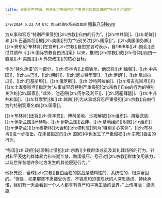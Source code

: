 ```yaml
---
title: 美国将中共国、巴基斯坦等国列为严重侵犯宗教自由的“特别关注国家”
---
```

`1/9/2024 5:22 AM UTC 喜马拉雅农场新西兰站` [轉載自GNews](https://gnews.org/articles/2199423)

为从事和容忍“特别严重侵犯[[zh:宗教]]自由的行为”，[[zh:中共国]]、[[zh:朝鲜]]和[[zh:巴基斯坦]]被[[zh:美国]]列为“特别关注[[zh:国家]]”。[[zh:美国国务卿]][[zh:安东尼·布林肯]]在宣布[[zh:宗教]]自由宣言时表示，自1998年[[zh:国会]]通过并颁布《[[zh:国际宗教自由法]]案》以来，推进[[zh:宗教]]或[[zh:信仰]]自由一直是[[zh:美国]][[zh:外交政策]]的核心目标。

作为“持久承诺”的一部分，[[zh:布林肯]]上周表示，他已将[[zh:缅甸]]、[[zh:中共国]]、[[zh:古巴]]、[[zh:朝鲜]]、[[zh:厄立特里亚]]、[[zh:伊朗]]、[[zh:尼加拉瓜]]、[[zh:巴基斯坦]]、[[zh:俄罗斯]]、[[zh:沙特阿拉伯]]、[[zh:塔吉克斯坦]]和[[zh:土库曼斯坦]]指定为“从事或容忍特别严重侵犯[[zh:宗教]]自由的行为的特别关注的[[zh:国家]]。”此外，他还将[[zh:阿尔及利亚]]、[[zh:阿塞拜疆]]、[[zh:中非共和国]]、[[zh:科摩罗]]和[[zh:越南]]列为从事或容忍严重侵犯[[zh:宗教]]自由行为的特别观察名单[[zh:国家]]。

[[zh:布林肯]]还将[[zh:青年党]]、博科圣地、沙姆解放[[zh:组织]]、胡塞武装、[[zh:伊斯兰国]]萨赫勒、[[zh:伊斯兰国]]西非、[[zh:基地组织]]附属[[zh:组织]][[zh:伊斯兰]][[zh:穆斯林]]大会和[[zh:塔利班]]列为“特别关心实体”。[[zh:布林肯]]进一步指出，在未被指定的[[zh:国家]]中也发生了严重侵犯[[zh:宗教]]自由的行为。

“各国[[zh:政府]]必须制止侵犯[[zh:宗教]]少数群体成员及其礼拜场所的行为、针对和平表达的群体暴力和长期监禁、跨国镇压、号召对[[zh:宗教]]群体使用暴力，以及世界各地许多地方发生的其他侵犯行为。”

他补充说，全球[[zh:宗教]]自由面临的挑战是结构性的、系统性的、根深蒂固的。“但是，如果那些不愿接受仇恨、不容忍和迫害现状的人深思熟虑、持续承诺，我们有一天会看到一个人人都享有尊严和平等生活的世界。”
上传排版：漂流瓶
